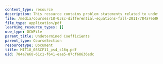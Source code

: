 ```yaml
---
content_type: resource
description: This resource contains problem statements related to undetermined coefficients.
file: /media/courses/18-03sc-differential-equations-fall-2011/784a7e6861c1f641eae587cf68636edc_MIT18_03SCF11_ps4_s16q.pdf
file_type: application/pdf
learning_resource_types: []
ocw_type: OCWFile
parent_title: Undetermined Coefficients
parent_type: CourseSection
resourcetype: Document
title: MIT18_03SCF11_ps4_s16q.pdf
uid: 784a7e68-61c1-f641-eae5-87cf68636edc
---
```

